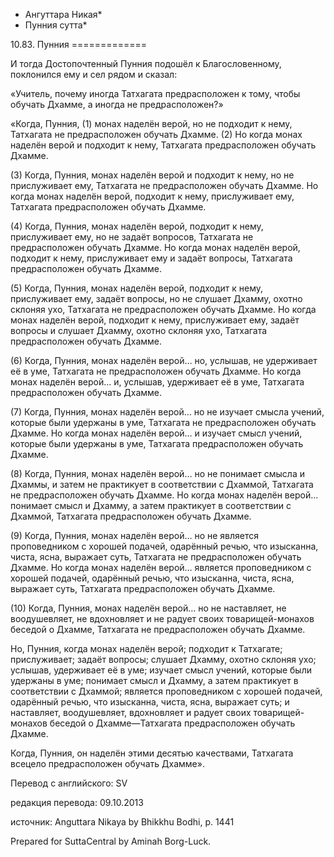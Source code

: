 * Ангуттара Никая*
* Пунния сутта*

10\.83\. Пунния
\=\=\=\=\=\=\=\=\=\=\=\=\=

И тогда Достопочтенный Пунния подошёл к Благословенному, поклонился ему и сел рядом и сказал:

«Учитель, почему иногда Татхагата предрасположен к тому, чтобы обучать Дхамме, а иногда не предрасположен?»

«Когда, Пунния, \(1\) монах наделён верой, но не подходит к нему, Татхагата не предрасположен обучать Дхамме\. \(2\) Но когда монах наделён верой и подходит к нему, Татхагата предрасположен обучать Дхамме\.

\(3\) Когда, Пунния, монах наделён верой и подходит к нему, но не прислуживает ему, Татхагата не предрасположен обучать Дхамме\. Но когда монах наделён верой, подходит к нему, прислуживает ему, Татхагата предрасположен обучать Дхамме\.

\(4\) Когда, Пунния, монах наделён верой, подходит к нему, прислуживает ему, но не задаёт вопросов, Татхагата не предрасположен обучать Дхамме\. Но когда монах наделён верой, подходит к нему, прислуживает ему и задаёт вопросы, Татхагата предрасположен обучать Дхамме\.

\(5\) Когда, Пунния, монах наделён верой, подходит к нему, прислуживает ему, задаёт вопросы, но не слушает Дхамму, охотно склоняя ухо, Татхагата не предрасположен обучать Дхамме\. Но когда монах наделён верой, подходит к нему, прислуживает ему, задаёт вопросы и слушает Дхамму, охотно склоняя ухо, Татхагата предрасположен обучать Дхамме\.

\(6\) Когда, Пунния, монах наделён верой… но, услышав, не удерживает её в уме, Татхагата не предрасположен обучать Дхамме\. Но когда монах наделён верой… и, услышав, удерживает её в уме, Татхагата предрасположен обучать Дхамме\.

\(7\) Когда, Пунния, монах наделён верой… но не изучает смысла учений, которые были удержаны в уме, Татхагата не предрасположен обучать Дхамме\. Но когда монах наделён верой… и изучает смысл учений, которые были удержаны в уме, Татхагата предрасположен обучать Дхамме\.

\(8\) Когда, Пунния, монах наделён верой… но не понимает смысла и Дхаммы, и затем не практикует в соответствии с Дхаммой, Татхагата не предрасположен обучать Дхамме\. Но когда монах наделён верой… понимает смысл и Дхамму, а затем практикует в соответствии с Дхаммой, Татхагата предрасположен обучать Дхамме\.

\(9\) Когда, Пунния, монах наделён верой… но не является проповедником с хорошей подачей, одарённый речью, что изысканна, чиста, ясна, выражает суть, Татхагата не предрасположен обучать Дхамме\. Но когда монах наделён верой… является проповедником с хорошей подачей, одарённый речью, что изысканна, чиста, ясна, выражает суть, Татхагата предрасположен обучать Дхамме\.

\(10\) Когда, Пунния, монах наделён верой… но не наставляет, не воодушевляет, не вдохновляет и не радует своих товарищей\-монахов беседой о Дхамме, Татхагата не предрасположен обучать Дхамме\.

Но, Пунния, когда монах наделён верой; подходит к Татхагате; прислуживает; задаёт вопросы; слушает Дхамму, охотно склоняя ухо; услышав, удерживает её в уме; изучает смысл учений, которые были удержаны в уме; понимает смысл и Дхамму, а затем практикует в соответствии с Дхаммой; является проповедником с хорошей подачей, одарённый речью, что изысканна, чиста, ясна, выражает суть; и наставляет, воодушевляет, вдохновляет и радует своих товарищей\-монахов беседой о Дхамме—Татхагата предрасположен обучать Дхамме\.

Когда, Пунния, он наделён этими десятью качествами, Татхагата всецело предрасположен обучать Дхамме»\.

Перевод с английского: SV

редакция перевода: 09\.10\.2013

источник: Anguttara Nikaya by Bhikkhu Bodhi, p\. 1441

Prepared for SuttaCentral by Aminah Borg\-Luck\.